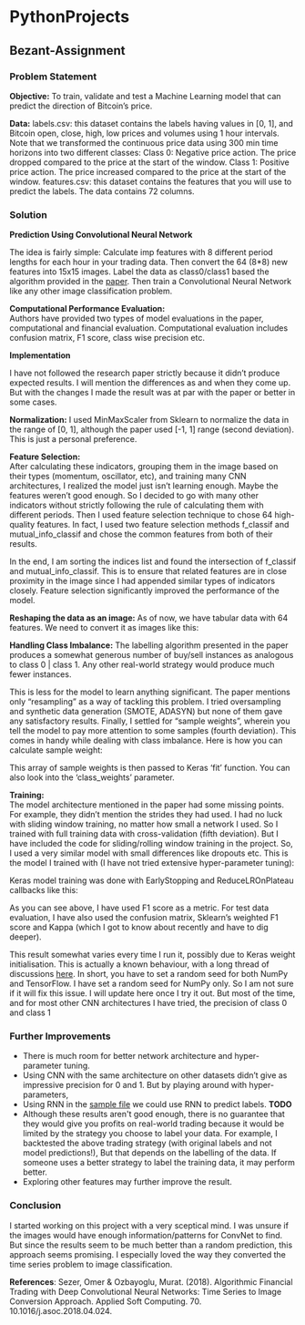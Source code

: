 
# PythonProjects

## Bezant-Assignment
### Problem Statement


**Objective:** 
To train, validate and test a Machine Learning model that can predict the direction of Bitcoin’s price. 

**Data:** 
labels.csv: this dataset contains the labels having values in [0, 1], and Bitcoin open, close, high, low prices and volumes using 1 hour intervals. Note that we transformed the continuous price data using 300 min time horizons into two different classes:
Class 0: Negative price action. The price dropped compared to the price at the start of the window.
Class 1: Positive price action. The price increased compared to the price at the start of the window.
features.csv: this dataset contains the features that you will use to predict the labels. The data contains 72 columns.

### Solution 

**Prediction Using Convolutional Neural Network**

The idea is fairly simple: Calculate imp features  with 8 different period lengths for each hour in your trading data. Then convert the 64 (8*8) new features into 15x15 images. Label the data as class0/class1 based the algorithm provided in the [paper](https://www.researchgate.net/publication/324802031_Algorithmic_Financial_Trading_with_Deep_Convolutional_Neural_Networks_Time_Series_to_Image_Conversion_Approach). Then train a Convolutional Neural Network like any other image classification problem.



**Computational Performance Evaluation:**  
Authors have provided two types of model evaluations in the paper, computational and financial evaluation. Computational evaluation includes confusion matrix, F1 score, class wise precision etc. 

**Implementation**

I have not followed the research paper strictly because it didn’t produce expected results. I will mention the differences as and when they come up. But with the changes I made the result was at par with the paper or better in some cases.



**Normalization:** 
I used MinMaxScaler from Sklearn to normalize the data in the range of [0, 1], although the paper used [-1, 1] range (second deviation). This is just a personal preference.

**Feature Selection:**  
After calculating these indicators, grouping them in the image based on their types (momentum, oscillator, etc), and training many CNN architectures, I realized the model just isn’t learning enough. Maybe the features weren’t good enough. So I decided to go with many other indicators without strictly following the rule of calculating them with different periods. Then I used feature selection technique to chose 64 high-quality features. In fact, I used two feature selection methods f_classif and mutual_info_classif and chose the common features from both of their results. 


In the end, I am sorting the indices list and found the intersection of f_classif and mutual_info_classif. This is to ensure that related features are in close proximity in the image since I had appended similar types of indicators closely. Feature selection significantly improved the performance of the model.

**Reshaping the data as an image:** 
 As of now, we have tabular data with 64 features. We need to convert it as images like this:
 
**Handling Class Imbalance:** 
The labelling algorithm presented in the paper produces a somewhat generous number of buy/sell instances as analogous to class 0 | class 1. Any other real-world strategy would produce much fewer instances.


This is less for the model to learn anything significant. The paper mentions only “resampling” as a way of tackling this problem. I tried oversampling and synthetic data generation (SMOTE, ADASYN) but none of them gave any satisfactory results. Finally, I settled for “sample weights”, wherein you tell the model to pay more attention to some samples (fourth deviation). This comes in handy while dealing with class imbalance. Here is how you can calculate sample weight:

This array of sample weights is then passed to Keras ‘fit’ function. You can also look into the ‘class_weights’ parameter.

**Training:**  
The model architecture mentioned in the paper had some missing points. For example, they didn’t mention the strides they had used.  I had no luck with sliding window training, no matter how small a network I used. So I trained with full training data with cross-validation (fifth deviation). But I have included the code for sliding/rolling window training in the project. So, I used a very similar model with small differences like dropouts etc. This is the model I trained with (I have not tried extensive hyper-parameter tuning):

Keras model training was done with EarlyStopping and ReduceLROnPlateau callbacks like this:

As you can see above, I have used F1 score as a metric. For test data evaluation, I have also used the confusion matrix, Sklearn’s weighted F1 score and Kappa (which I got to know about recently and have to dig deeper).


This result somewhat varies every time I run it, possibly due to Keras weight initialisation. This is actually a known behaviour, with a long thread of discussions  [here](https://github.com/keras-team/keras/issues/2743). In short, you have to set a random seed for both NumPy and TensorFlow. I have set a random seed for NumPy only. So I am not sure if it will fix this issue. I will update here once I try it out. But most of the time, and for most other CNN architectures I have tried, the precision of class 0 and class 1 


###  Further Improvements

-   There is much room for better network architecture and hyper-parameter tuning.
-   Using CNN with the same architecture on other datasets didn’t give as impressive precision for 0 and 1. But by playing around with hyper-parameters, 
- Using RNN in the [sample file]() we could use RNN to predict labels.  **TODO** 
-   Although these results aren't good enough, there is no guarantee that they would give you profits on real-world trading because it would be limited by the strategy you choose to label your data. For example, I backtested the above trading strategy (with original labels and not model predictions!),  But that depends on the labelling of the data. If someone uses a better strategy to label the training data, it may perform better.
-   Exploring other features may further improve the result.

### Conclusion

I started working on this project with a very sceptical mind. I was unsure if the images would have enough information/patterns for ConvNet to find. But since the results seem to be much better than a random prediction, this approach seems promising. I especially loved the way they converted the time series problem to image classification.


**References**: 
Sezer, Omer & Ozbayoglu, Murat. (2018). Algorithmic Financial Trading with Deep Convolutional Neural Networks: Time Series to Image Conversion Approach. Applied Soft Computing. 70. 10.1016/j.asoc.2018.04.024.

